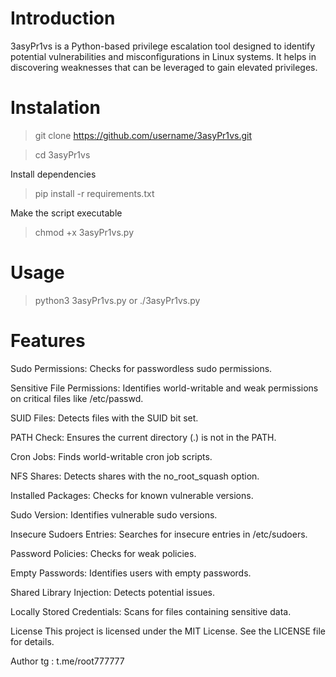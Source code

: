 # Introduction


3asyPr1vs is a Python-based privilege escalation tool designed to identify potential vulnerabilities and misconfigurations in Linux systems. It helps in discovering weaknesses that can be leveraged to gain elevated privileges.

# Instalation

> git clone https://github.com/username/3asyPr1vs.git

> cd 3asyPr1vs



Install dependencies

> pip install -r requirements.txt

Make the script executable

> chmod +x 3asyPr1vs.py




# Usage

> python3 3asyPr1vs.py or ./3asyPr1vs.py


# Features
Sudo Permissions: Checks for passwordless sudo permissions.

Sensitive File Permissions: Identifies world-writable and weak permissions on critical files like /etc/passwd.

SUID Files: Detects files with the SUID bit set.

PATH Check: Ensures the current directory (.) is not in the PATH.

Cron Jobs: Finds world-writable cron job scripts.

NFS Shares: Detects shares with the no_root_squash option.

Installed Packages: Checks for known vulnerable versions.

Sudo Version: Identifies vulnerable sudo versions.

Insecure Sudoers Entries: Searches for insecure entries in /etc/sudoers.

Password Policies: Checks for weak policies.

Empty Passwords: Identifies users with empty passwords.

Shared Library Injection: Detects potential issues.

Locally Stored Credentials: Scans for files containing sensitive data.




License
This project is licensed under the MIT License. See the LICENSE file for details.


Author
tg : t.me/root777777
